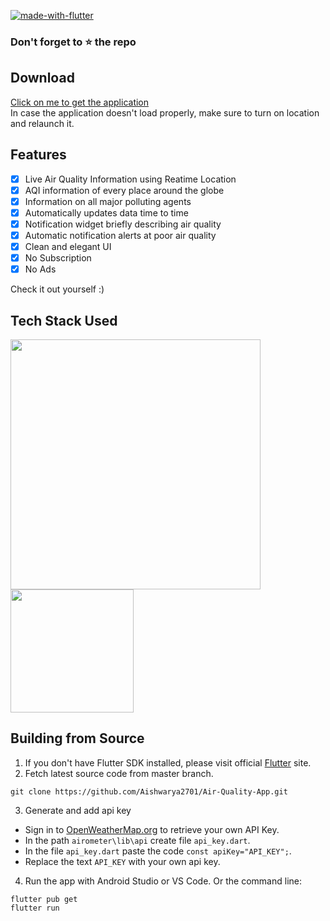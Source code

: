 [![made-with-flutter](https://img.shields.io/badge/Made%20with-Flutter-1f425f.svg)](https://flutter.dev/)

### Don't forget to :star: the repo

## Download

 <a href="https://drive.google.com/file/d/1-N38pMX1u-8caxdgUxU1drWpI90Qng7N/view?usp=sharing">Click on me to get the application</a>
 <br>In case the application doesn't load properly, make sure to turn on location and relaunch it.
 
 ## Features

- [x] Live Air Quality Information using Reatime Location
- [x] AQI information of every place around the globe
- [x] Information on all major polluting agents
- [x] Automatically updates data time to time 
- [x] Notification widget briefly describing air quality
- [x] Automatic notification alerts at poor air quality   
- [x] Clean and elegant UI
- [x] No Subscription
- [x] No Ads

Check it out yourself :)



## Tech Stack Used

<img src="https://storage.googleapis.com/cms-storage-bucket/70760bf1e88b184bb1bc.png"
     width="400">
<img src="https://openweathermap.org/themes/openweathermap/assets/img/mobile_app/android-app-top-banner.png" width="196.798292423">
 

## Building from Source

1. If you don't have Flutter SDK installed, please visit official [Flutter](https://flutter.dev/) site.
2. Fetch latest source code from master branch.

```
git clone https://github.com/Aishwarya2701/Air-Quality-App.git
```

3. Generate and add api key

- Sign in to [OpenWeatherMap.org](https://openweathermap.org/) to retrieve your own API Key.
- In the path ``` airometer\lib\api ``` create file ``` api_key.dart ```.
- In the file ``` api_key.dart ``` paste the code ```const apiKey="API_KEY";```.
- Replace the text ```API_KEY``` with your own api key.


4. Run the app with Android Studio or VS Code. Or the command line:

```
flutter pub get
flutter run
```

